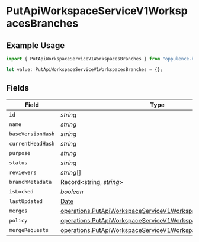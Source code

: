 # PutApiWorkspaceServiceV1WorkspacesBranches

## Example Usage

```typescript
import { PutApiWorkspaceServiceV1WorkspacesBranches } from "oppulence-backend-sdk/models/operations";

let value: PutApiWorkspaceServiceV1WorkspacesBranches = {};
```

## Fields

| Field                                                                                                                                      | Type                                                                                                                                       | Required                                                                                                                                   | Description                                                                                                                                |
| ------------------------------------------------------------------------------------------------------------------------------------------ | ------------------------------------------------------------------------------------------------------------------------------------------ | ------------------------------------------------------------------------------------------------------------------------------------------ | ------------------------------------------------------------------------------------------------------------------------------------------ |
| `id`                                                                                                                                       | *string*                                                                                                                                   | :heavy_minus_sign:                                                                                                                         | N/A                                                                                                                                        |
| `name`                                                                                                                                     | *string*                                                                                                                                   | :heavy_minus_sign:                                                                                                                         | N/A                                                                                                                                        |
| `baseVersionHash`                                                                                                                          | *string*                                                                                                                                   | :heavy_minus_sign:                                                                                                                         | N/A                                                                                                                                        |
| `currentHeadHash`                                                                                                                          | *string*                                                                                                                                   | :heavy_minus_sign:                                                                                                                         | N/A                                                                                                                                        |
| `purpose`                                                                                                                                  | *string*                                                                                                                                   | :heavy_minus_sign:                                                                                                                         | N/A                                                                                                                                        |
| `status`                                                                                                                                   | *string*                                                                                                                                   | :heavy_minus_sign:                                                                                                                         | N/A                                                                                                                                        |
| `reviewers`                                                                                                                                | *string*[]                                                                                                                                 | :heavy_minus_sign:                                                                                                                         | N/A                                                                                                                                        |
| `branchMetadata`                                                                                                                           | Record<string, *string*>                                                                                                                   | :heavy_minus_sign:                                                                                                                         | N/A                                                                                                                                        |
| `isLocked`                                                                                                                                 | *boolean*                                                                                                                                  | :heavy_minus_sign:                                                                                                                         | N/A                                                                                                                                        |
| `lastUpdated`                                                                                                                              | [Date](https://developer.mozilla.org/en-US/docs/Web/JavaScript/Reference/Global_Objects/Date)                                              | :heavy_minus_sign:                                                                                                                         | N/A                                                                                                                                        |
| `merges`                                                                                                                                   | [operations.PutApiWorkspaceServiceV1WorkspacesMerges](../../models/operations/putapiworkspaceservicev1workspacesmerges.md)[]               | :heavy_minus_sign:                                                                                                                         | N/A                                                                                                                                        |
| `policy`                                                                                                                                   | [operations.PutApiWorkspaceServiceV1WorkspacesPolicy](../../models/operations/putapiworkspaceservicev1workspacespolicy.md)                 | :heavy_minus_sign:                                                                                                                         | N/A                                                                                                                                        |
| `mergeRequests`                                                                                                                            | [operations.PutApiWorkspaceServiceV1WorkspacesMergeRequests](../../models/operations/putapiworkspaceservicev1workspacesmergerequests.md)[] | :heavy_minus_sign:                                                                                                                         | N/A                                                                                                                                        |